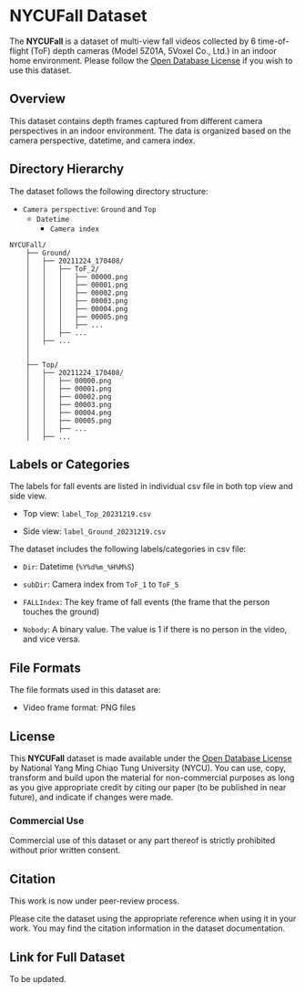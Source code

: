 # NYCUFall Dataset

The **NYCUFall** is a dataset of multi-view fall videos collected by 6 time-of-flight (ToF) depth cameras (Model 5Z01A, 5Voxel Co., Ltd.) in an indoor home environment. Please follow the [Open Database License](http://opendatacommons.org/licenses/odbl/1.0/) if you wish to use this dataset.



## Overview

This dataset contains depth frames captured from different camera perspectives in an indoor environment. The data is organized based on the camera perspective, datetime, and camera index.



## Directory Hierarchy

The dataset follows the following directory structure:

- `Camera perspective`: `Ground` and `Top`
    - `Datetime`
        - `Camera index`


```
NYCUFall/
    ├── Ground/
    │   ├── 20211224_170408/
    │   │   ├── ToF_2/
    │   │   │   ├── 00000.png
    │   │   │   ├── 00001.png
    │   │   │   ├── 00002.png
    │   │   │   ├── 00003.png
    │   │   │   ├── 00004.png
    │   │   │   ├── 00005.png
    │   │   │   ├── ...
    │   │   ├── ...
    │   ├── ...
    │
    │
    ├── Top/
    │   ├── 20211224_170408/
    │   │   ├── 00000.png
    │   │   ├── 00001.png
    │   │   ├── 00002.png
    │   │   ├── 00003.png
    │   │   ├── 00004.png
    │   │   ├── 00005.png
    │   │   ├── ...
    │   ├── ...
```



## Labels or Categories

The labels for fall events are listed in individual csv file in both top view and side view.

- Top view: `label_Top_20231219.csv`

- Side view: `label_Ground_20231219.csv`


The dataset includes the following labels/categories in csv file:

- `Dir`: Datetime (`%Y%d%m_%H%M%S`)

- `subDir`: Camera index from `ToF_1` to `ToF_5`

- `FALLIndex`: The key frame of fall events (the frame that the person touches the ground)

- `Nobody`: A binary value. The value is 1 if there is no person in the video, and vice versa.



## File Formats

The file formats used in this dataset are:

- Video frame format: PNG files



## License

This **NYCUFall** dataset is made available under the [Open Database License](http://opendatacommons.org/licenses/odbl/1.0/) by National Yang Ming Chiao Tung University (NYCU). You can use, copy, transform and build upon the material for non-commercial purposes as long as you give appropriate credit by citing our paper (to be published in near future), and indicate if changes were made.

### Commercial Use

Commercial use of this dataset or any part thereof is strictly prohibited without prior written consent.

## Citation

This work is now under peer-review process.

Please cite the dataset using the appropriate reference when using it in your work. You may find the citation information in the dataset documentation.


## Link for Full Dataset

To be updated.

